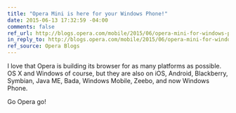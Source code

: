 ```yaml
---
title: "Opera Mini is here for your Windows Phone!"
date: 2015-06-13 17:32:59 -04:00
comments: false
ref_url: http://blogs.opera.com/mobile/2015/06/opera-mini-for-windows-phone/
in_reply_to: http://blogs.opera.com/mobile/2015/06/opera-mini-for-windows-phone/
ref_source: Opera Blogs
---
```


I love that Opera is building its browser for as many platforms as possible. OS X and Windows of course, but they are also on iOS, Android, Blackberry, Symbian, Java ME, Bada, Windows Mobile, Zeebo, and now Windows Phone.

Go Opera go!